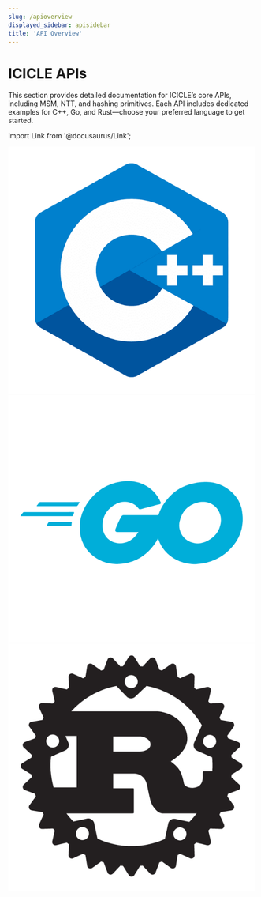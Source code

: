```yaml
---
slug: /apioverview
displayed_sidebar: apisidebar
title: 'API Overview'
---
```


# ICICLE APIs

This section provides detailed documentation for ICICLE’s core APIs, including MSM, NTT, and hashing primitives. Each API includes dedicated examples for C++, Go, and Rust—choose your preferred language to get started.

import Link from '@docusaurus/Link';

<div className="card-row-3">

  <Link to="/cppstart" className="card-link">
    <div className="card-box icon-only">
      <img src="/img/cpp.png" alt="C++" className="card-icon-top" />
    </div>
  </Link>

  <Link to="/gooverview" className="card-link">
    <div className="card-box icon-only">
      <img src="/img/go.png" alt="Golang" className="card-icon-top" />
    </div>
  </Link>

  <Link to="(./api/rust-bindings/rustoveriew)" className="card-link">
    <div className="card-box icon-only">
      <img src="/img/rust.png" alt="Rust" className="card-icon-top" />
    </div>
  </Link>

</div>

